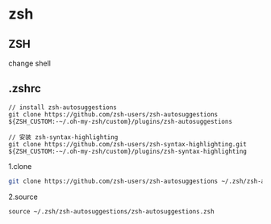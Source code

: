 # zsh

## ZSH

change shell

## .zshrc

```
// install zsh-autosuggestions
git clone https://github.com/zsh-users/zsh-autosuggestions ${ZSH_CUSTOM:-~/.oh-my-zsh/custom}/plugins/zsh-autosuggestions

// 安装 zsh-syntax-highlighting
git clone https://github.com/zsh-users/zsh-syntax-highlighting.git ${ZSH_CUSTOM:-~/.oh-my-zsh/custom}/plugins/zsh-syntax-highlighting
```



1.clone

```bash
git clone https://github.com/zsh-users/zsh-autosuggestions ~/.zsh/zsh-autosuggestions
```

2.source

```
source ~/.zsh/zsh-autosuggestions/zsh-autosuggestions.zsh
```


